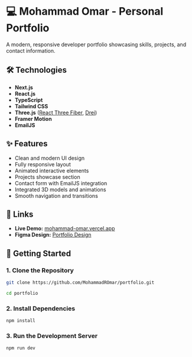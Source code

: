 # 💻 Mohammad Omar - Personal Portfolio

A modern, responsive developer portfolio showcasing skills, projects, and contact information.

## 🛠️ Technologies

- **Next.js**
- **React.js**
- **TypeScript**
- **Tailwind CSS**
- **Three.js** ([React Three Fiber](https://docs.pmnd.rs/react-three-fiber/getting-started/introduction), [Drei](https://docs.pmnd.rs/drei/getting-started/introduction))
- **Framer Motion**
- **EmailJS**

## ✨ Features

- Clean and modern UI design
- Fully responsive layout
- Animated interactive elements
- Projects showcase section
- Contact form with EmailJS integration
- Integrated 3D models and animations
- Smooth navigation and transitions

## 🔗 Links

- **Live Demo:** [mohammad-omar.vercel.app](https://mohammad-omar.vercel.app/)
- **Figma Design:** [Portfolio Design](<https://www.figma.com/design/KelHzFlopgUgNM29SQ3riS/Web-Developer-Portfolio-Website-Template-(Community)?m=auto&is-community-duplicate=1&fuid=1329036721309684062>)

## 🚀 Getting Started

### 1. Clone the Repository

```bash
git clone https://github.com/MohammadROmar/portfolio.git

cd portfolio
```

### 2. Install Dependencies

```bash
npm install
```

### 3. Run the Development Server

```bash
npm run dev
```
